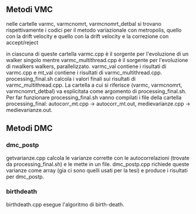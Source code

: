 ## Metodi VMC
nelle cartelle varmc, varmcnomrt, varmcnomrt_detbal si trovano rispettivamente i codici per il metodo variazionale con metropolis, quello con la drift velocity e quello con la drift velocity e la correzione con accept/reject

in ciascuna di queste cartella varmc.cpp è il sorgente per l'evoluzione di un walker singolo mentre varmc_multithread.cpp è il sorgente per l'evoluzione di nwalkers walkers, parallelizzato.
varmc_val contiene i risultati di varmc.cpp e mt_val contiene i risultati di varmc_multithread.cpp.
processing_final.sh calcola i valori finali sui risultati di varmc_multithread.cpp. La cartella a cui si riferisce (varmc, varmcnomrt, varmcnomrt_detbal) va esplicitata come argomento di processing_final.sh. Per far funzionare processing_final.sh vanno compilati i file della cartella processing_final: autocorr_mt.cpp -> autocorr_mt.out, medievarianze.cpp -> medievarianze.out.

## Metodi DMC

### dmc_postp
getvarianze.cpp calcola le varianze corrette con le autocorrelazioni (trovate da processing_final.sh) e le mette in un file. dmc_postp.cpp richiede queste varianze come array (gia ci sono quelli usati per la tesi) e produce i risultati per dmc_postp.

### birthdeath

birthdeath.cpp esegue l'algoritmo di birth-death.